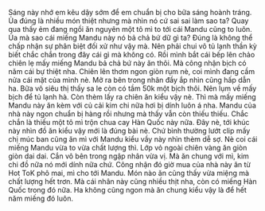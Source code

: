 Sáng này nhớ em kêu dậy sớm để em chuẩn bị cho bữa sáng hoành tráng. Ủa đúng là nhiều món thiệt nhưng mà nhìn nó cứ sai sai làm sao ta? Quay qua thấy ẻm đang ngồi ăn nguyên một tô mì to tới cái Mandu cũng to luôn. Ủa mà sao cái miếng Mandu này nó bả chả bứ dữ gì ta? Đúng là không thể chấp nhận sự phân biệt đối xử như vậy mà. Nên phải chui vô tủ lạnh thần kỳ biết chắc chắn trong đây cái gì mà không có. Rồi mình bắt cái bếp lên chảo chiên lẹ mấy miếng Mandu bả chả bứ này ăn thôi. Mà công nhận bịch có năm cái bự thiệt nha. Chiên lên thơm ngon giòn rụm nè, coi mình đang cầm nửa cái mặt của mình nè. Mở ra bên trong nhân đầy ắp nhìn cũng hấp dẫn ha. Bữa vô siêu thị thấy sa le còn có tầm 50k một bịch thôi. Nên lụm về mấy bịch để tủ lạnh hà. Còn thèm lấy ra chiên ăn kiểu vậy nè. Thì mà mấy miếng Mandu này ăn kèm với củ cải kim chi nữa hơi bị dính luôn á nha. Mandu của nhà này ngon chuẩn bị hàng rồi nhưng mà thấy vẫn còn thiếu thiếu. Chắc chắn là thiếu một tô mì trộn chua cay Hàn Quốc này nữa. Đây nè, tới khúc này nhìn đồ ăn kiểu vậy mới là đúng bài nè. Chứ bình thường lướt clip mấy chị múc ban cũng ăn mì với Mandu kiểu vầy này nhìn thèm dễ sợ. Nè coi cái miếng Mandu vừa to vừa chất lượng thì. Lớp vỏ ngoài chiên vàng ăn giòn giòn dai dai. Cắn vô bên trong ngập nhân vừa vị. Mà ăn chung với mì, kim chi đồ nữa nó mới dính nữa chứ. Công nhận đó giờ mua của nhà này ăn từ Hot ToK phô mai, mì cho tới Mandu. Món nào ăn cũng thấy vừa miệng mà chất lượng hết trơn. Mà cái nhân này cũng nhiều thịt nha, còn có miếng Hàn Quốc trong đó nữa. Ha không cũng ngon mà ăn chung kiểu vậy là để hết năm miếng đó luôn.